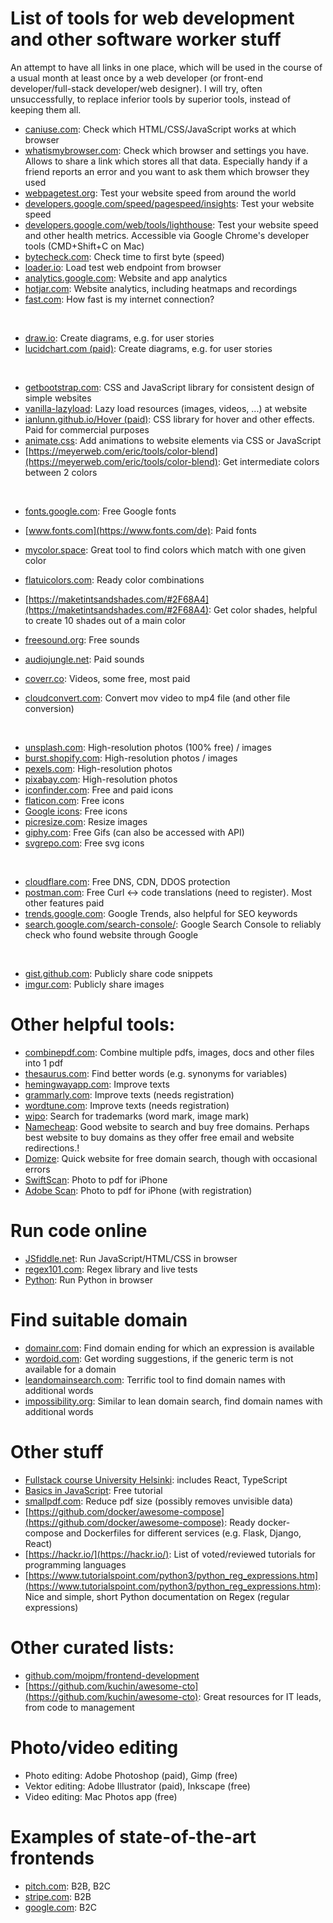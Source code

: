 # List of tools for web development and other software worker stuff

An attempt to have all links in one place, which will be used in the course of a usual month at least once by a web developer (or front-end developer/full-stack developer/web designer). I will try, often unsuccessfully, to replace inferior tools by superior tools, instead of keeping them all.

- [caniuse.com](https://caniuse.com): Check which HTML/CSS/JavaScript works at which browser
- [whatismybrowser.com](https://whatismybrowser.com): Check which browser and settings you have. Allows to share a link which stores all that data. Especially handy if a friend reports an error and you want to ask them which browser they used
- [webpagetest.org](https://webpagetest.com): Test your website speed from around the world
- [developers.google.com/speed/pagespeed/insights](https://developers.google.com/speed/pagespeed/insights/): Test your website speed
- [developers.google.com/web/tools/lighthouse](https://developers.google.com/web/tools/lighthouse): Test your website speed and other health metrics. Accessible via Google Chrome's developer tools (CMD+Shift+C on Mac)
- [bytecheck.com](https://www.bytecheck.com/): Check time to first byte (speed)
- [loader.io](https://loader.io/): Load test web endpoint from browser
- [analytics.google.com](https://analytics.google.com/analytics/web/): Website and app analytics
- [hotjar.com](https://www.hotjar.com): Website analytics, including heatmaps and recordings
- [fast.com](https://www.fast.com): How fast is my internet connection?

<br>

- [draw.io](https://draw.io): Create diagrams, e.g. for user stories
- [lucidchart.com (paid)](https://lucidchart.com): Create diagrams, e.g. for user stories

<br>

- [getbootstrap.com](https://getbootstrap.com/): CSS and JavaScript library for consistent design of simple websites
- [vanilla-lazyload](https://github.com/verlok/vanilla-lazyload): Lazy load resources (images, videos, ...) at website
- [ianlunn.github.io/Hover (paid)](https://ianlunn.github.io/Hover/): CSS library for hover and other effects. Paid for commercial purposes
- [animate.css](https://animate.style/#best-practices): Add animations to website elements via CSS or JavaScript
- [https://meyerweb.com/eric/tools/color-blend](https://meyerweb.com/eric/tools/color-blend): Get intermediate colors between 2 colors

<br>

- [fonts.google.com](https://fonts.google.com/): Free Google fonts
- [www.fonts.com](https://www.fonts.com/de): Paid fonts

- [mycolor.space](https://mycolor.space/): Great tool to find colors which match with one given color
- [flatuicolors.com](https://flatuicolors.com/): Ready color combinations
- [https://maketintsandshades.com/#2F68A4](https://maketintsandshades.com/#2F68A4): Get color shades, helpful to create 10 shades out of a main color
- [freesound.org](https://freesound.org): Free sounds
- [audiojungle.net](https://audiojungle.net): Paid sounds
- [coverr.co](https://coverr.co/): Videos, some free, most paid
- [cloudconvert.com](cloudconvert.com): Convert mov video to mp4 file (and other file conversion)

<br>

- [unsplash.com](https://unsplash.com/): High-resolution photos (100% free) / images
- [burst.shopify.com](https://burst.shopify.com/): High-resolution photos / images
- [pexels.com](https://www.pexels.com/): High-resolution photos
- [pixabay.com](https://pixabay.com/): High-resolution photos
- [iconfinder.com](http://iconfinder.com/): Free and paid icons
- [flaticon.com](https://www.flaticon.com/): Free icons
- [Google icons](https://fonts.google.com/icons): Free icons
- [picresize.com](https://picresize.com/): Resize images
- [giphy.com](https://giphy.com): Free Gifs (can also be accessed with API)
- [svgrepo.com](https://www.svgrepo.com/collection/tiny-ui-arrow-icons/2): Free svg icons

<br>

- [cloudflare.com](https://cloudflare.com): Free DNS, CDN, DDOS protection
- [postman.com](https://www.postman.com/): Free Curl <-> code translations (need to register). Most other features paid
- [trends.google.com](https://trends.google.com): Google Trends, also helpful for SEO keywords
- [search.google.com/search-console/](https://search.google.com/search-console/): Google Search Console to reliably check who found website through Google

<br>

- [gist.github.com](http://gist.github.com): Publicly share code snippets
- [imgur.com](https://imgur.com): Publicly share images


# Other helpful tools:
- [combinepdf.com](https://combinepdf.com): Combine multiple pdfs, images, docs and other files into 1 pdf
- [thesaurus.com](https://www.thesaurus.com/): Find better words (e.g. synonyms for variables)
- [hemingwayapp.com](https://hemingwayapp.com): Improve texts
- [grammarly.com](https://www.grammarly.com/): Improve texts (needs registration)
- [wordtune.com](http://wordtune.com/): Improve texts (needs registration)
- [wipo](https://www3.wipo.int/branddb/en/#): Search for trademarks (word mark, image mark)
- [Namecheap](https://www.namecheap.com/): Good website to search and buy free domains. Perhaps best website to buy domains as they offer free email and website redirections.!
- [Domize](https://www.domize.com/): Quick website for free domain search, though with occasional errors
- [SwiftScan](https://apps.apple.com/us/app/swiftscan-document-scanner/id834854351): Photo to pdf for iPhone
- [Adobe Scan](https://apps.apple.com/us/app/adobe-scan-mobile-pdf-scanner/id1199564834): Photo to pdf for iPhone (with registration)

# Run code online
- [JSfiddle.net](https://jsfiddle.net/): Run JavaScript/HTML/CSS in browser
- [regex101.com](https://regex101.com): Regex library and live tests
- [Python](https://repl.it/languages/python3): Run Python in browser

# Find suitable domain
- [domainr.com](https://domainr.com): Find domain ending for which an expression is available
- [wordoid.com](wordoid.com): Get wording suggestions, if the generic term is not available for a domain
- [leandomainsearch.com](https://leandomainsearch.com/search/): Terrific tool to find domain names with additional words
- [impossibility.org](http://impossibility.org/): Similar to lean domain search, find domain names with additional words

# Other stuff
- [Fullstack course University Helsinki](https://fullstackopen.com/en/): includes React, TypeScript
- [Basics in JavaScript](https://javascript.info): Free tutorial
- [smallpdf.com](https://smallpdf.com/): Reduce pdf size (possibly removes unvisible data)
- [https://github.com/docker/awesome-compose](https://github.com/docker/awesome-compose): Ready docker-compose and Dockerfiles for different services (e.g. Flask, Django, React)
- [https://hackr.io/](https://hackr.io/): List of voted/reviewed tutorials for programming languages
- [https://www.tutorialspoint.com/python3/python_reg_expressions.htm](https://www.tutorialspoint.com/python3/python_reg_expressions.htm): Nice and simple, short Python documentation on Regex (regular expressions)

# Other curated lists:
- [github.com/mojpm/frontend-development](https://github.com/mojpm/frontend-development)
- [https://github.com/kuchin/awesome-cto](https://github.com/kuchin/awesome-cto): Great resources for IT leads, from code to management

# Photo/video editing
- Photo editing: Adobe Photoshop (paid), Gimp (free)
- Vektor editing: Adobe Illustrator (paid), Inkscape (free)
- Video editing: Mac Photos app (free)

# Examples of state-of-the-art frontends
- [pitch.com](pitch.com): B2B, B2C
- [stripe.com](stripe.com): B2B
- [google.com](google.com): B2C

